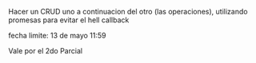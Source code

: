 Hacer un CRUD uno a continuacion del otro (las operaciones), utilizando promesas para evitar el hell callback

fecha limite: 13 de mayo 11:59

Vale por el 2do Parcial